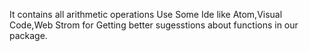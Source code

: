 It contains all arithmetic operations
Use Some Ide like Atom,Visual Code,Web Strom for Getting better sugesstions about functions in our package.